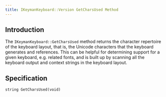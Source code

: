 ```yaml
---
title: IKeymanKeyboard::Version GetCharsUsed Method
---
```


## Introduction

The `IKeymanKeyboard::GetCharsUsed` method returns the character
repertoire of the keyboard layout, that is, the Unicode characters that
the keyboard generates and references. This can be helpful for
determining support for a given keyboard, e.g. related fonts, and is
built up by scanning all the keyboard output and context strings in the
keyboard layout.

## Specification

``` clike
string GetCharsUsed(void)
```
